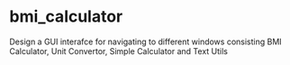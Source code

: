# bmi_calculator
Design a GUI interafce for navigating to different windows consisting BMI Calculator, Unit Convertor, Simple Calculator and Text Utils
